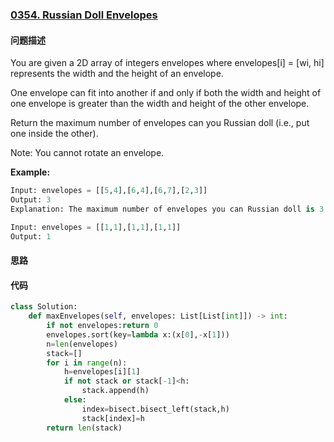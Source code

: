 ### [0354. Russian Doll Envelopes](https://leetcode-cn.com/problems/russian-doll-envelopes/)

#### 问题描述
You are given a 2D array of integers envelopes where envelopes[i] = [wi, hi] represents the width and the height of an envelope.

One envelope can fit into another if and only if both the width and height of one envelope is greater than the width and height of the other envelope.

Return the maximum number of envelopes can you Russian doll (i.e., put one inside the other).

Note: You cannot rotate an envelope.

**Example:**
```python
Input: envelopes = [[5,4],[6,4],[6,7],[2,3]]
Output: 3
Explanation: The maximum number of envelopes you can Russian doll is 3 ([2,3] => [5,4] => [6,7]).
```
```python
Input: envelopes = [[1,1],[1,1],[1,1]]
Output: 1
```
#### 思路

#### 代码

```python
class Solution:
    def maxEnvelopes(self, envelopes: List[List[int]]) -> int:
        if not envelopes:return 0
        envelopes.sort(key=lambda x:(x[0],-x[1]))
        n=len(envelopes)
        stack=[]
        for i in range(n):
            h=envelopes[i][1]
            if not stack or stack[-1]<h:
                stack.append(h)
            else:
                index=bisect.bisect_left(stack,h)
                stack[index]=h
        return len(stack)
```
